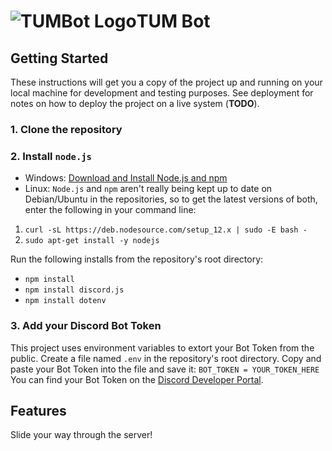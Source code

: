 # ![TUMBot Logo](https://github.com/JThyroff/TUM-Bot/blob/feature/readme/favicon-96x96.png)TUM Bot

## Getting Started

These instructions will get you a copy of the project up and running on your local machine for development and testing purposes. See deployment for notes on how to deploy the project on a live system (**TODO**).

### 1. Clone the repository

### 2. Install `node.js`

* Windows: [Download and Install Node.js and npm](https://www.npmjs.com/get-npm "Download Node.js and npm")
* Linux:
`Node.js` and `npm` aren't really being kept up to date on Debian/Ubuntu in the repositories, so to get the latest versions of both, enter the following in your command line:
 1. `curl -sL https://deb.nodesource.com/setup_12.x | sudo -E bash -`
 2. `sudo apt-get install -y nodejs`

Run the following installs from the repository's root directory:
* `npm install`
* `npm install discord.js`
* `npm install dotenv`

### 3. Add your Discord Bot Token

This project uses environment variables to extort your Bot Token from the public.
Create a file named `.env` in the repository's root directory. Copy and paste your Bot Token into the file and save it: 
`BOT_TOKEN = YOUR_TOKEN_HERE`
You can find your Bot Token on the [Discord Developer Portal](https://discord.com/developers/ "Discord Developer Portal").

## Features

Slide your way through the server!